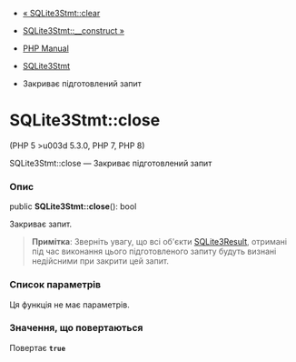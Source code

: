 - [« SQLite3Stmt::clear](sqlite3stmt.clear.md)
- [SQLite3Stmt::\_\_construct »](sqlite3stmt.construct.md)

- [PHP Manual](index.md)
- [SQLite3Stmt](class.sqlite3stmt.md)
- Закриває підготовлений запит

# SQLite3Stmt::close

(PHP 5 \>u003d 5.3.0, PHP 7, PHP 8)

SQLite3Stmt::close — Закриває підготовлений запит

### Опис

public **SQLite3Stmt::close**(): bool

Закриває запит.

> **Примітка**: Зверніть увагу, що всі об'єкти
> [SQLite3Result](class.sqlite3result.md), отримані під час виконання
> цього підготовленого запиту будуть визнані недійсними при
> закрити цей запит.

### Список параметрів

Ця функція не має параметрів.

### Значення, що повертаються

Повертає **`true`**
